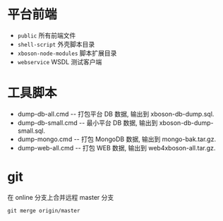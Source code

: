 # 平台前端

* `public` 所有前端文件
* `shell-script` 外壳脚本目录
* `xboson-node-modules` 脚本扩展目录
* `webservice` WSDL 测试客户端


# 工具脚本

* dump-db-all.cmd -- 打包平台 DB 数据, 输出到 xboson-db-dump.sql.
* dump-db-small.cmd -- 最小平台 DB 数据, 输出到 xboson-db-dump-small.sql.
* dump-mongo.cmd -- 打包 MongoDB 数据, 输出到 mongo-bak.tar.gz.
* dump-web-all.cmd -- 打包 WEB 数据, 输出到 web4xboson-all.tar.gz.


# git

在 online 分支上合并远程 master 分支

`git merge origin/master`
